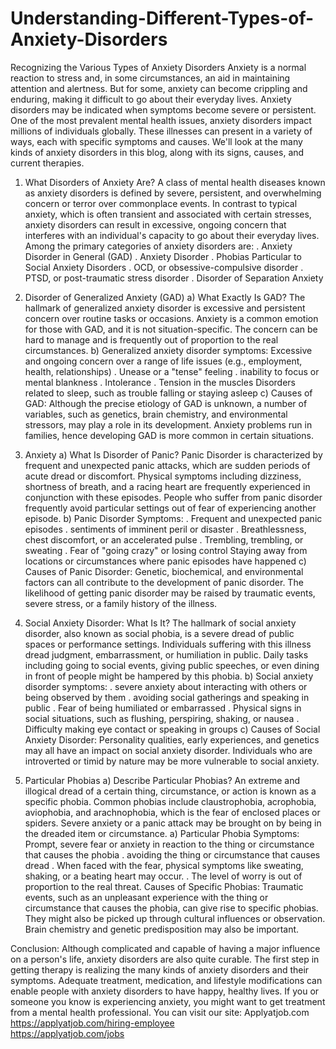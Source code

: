 # Understanding-Different-Types-of-Anxiety-Disorders
Recognizing the Various Types of Anxiety Disorders
Anxiety is a normal reaction to stress and, in some circumstances, an aid in maintaining attention and alertness. But for some, anxiety can become crippling and enduring, making it difficult to go about their everyday lives. Anxiety disorders may be indicated when symptoms become severe or persistent. One of the most prevalent mental health issues, anxiety disorders impact millions of individuals globally. These illnesses can present in a variety of ways, each with specific symptoms and causes. We'll look at the many kinds of anxiety disorders in this blog, along with its signs, causes, and current therapies.

1. What Disorders of Anxiety Are?
A class of mental health diseases known as anxiety disorders is defined by severe, persistent, and overwhelming concern or terror over commonplace events. In contrast to typical anxiety, which is often transient and associated with certain stresses, anxiety disorders can result in excessive, ongoing concern that interferes with an individual's capacity to go about their everyday lives.
Among the primary categories of anxiety disorders are:
. Anxiety Disorder in General (GAD)
. Anxiety Disorder
. Phobias Particular to Social Anxiety Disorders
. OCD, or obsessive-compulsive disorder
. PTSD, or post-traumatic stress disorder
. Disorder of Separation Anxiety

2. Disorder of Generalized Anxiety (GAD)
a) What Exactly Is GAD?
The hallmark of generalized anxiety disorder is excessive and persistent concern over routine tasks or occasions. Anxiety is a common emotion for those with GAD, and it is not situation-specific. The concern can be hard to manage and is frequently out of proportion to the real circumstances.
b) Generalized anxiety disorder symptoms: 
Excessive and ongoing concern over a range of life issues (e.g., employment, health, relationships)
. Unease or a "tense" feeling
. inability to focus or mental blankness
. Intolerance
. Tension in the muscles
Disorders related to sleep, such as trouble falling or staying asleep
c) Causes of GAD: 
Although the precise etiology of GAD is unknown, a number of variables, such as genetics, brain chemistry, and environmental stressors, may play a role in its development. Anxiety problems run in families, hence developing GAD is more common in certain situations.

3. Anxiety
a) What Is Disorder of Panic?
Panic Disorder is characterized by frequent and unexpected panic attacks, which are sudden periods of acute dread or discomfort. Physical symptoms including dizziness, shortness of breath, and a racing heart are frequently experienced in conjunction with these episodes. People who suffer from panic disorder frequently avoid particular settings out of fear of experiencing another episode.
b) Panic Disorder Symptoms:
. Frequent and unexpected panic episodes
. sentiments of imminent peril or disaster
. Breathlessness, chest discomfort, or an accelerated pulse
. Trembling, trembling, or sweating
. Fear of "going crazy" or losing control
Staying away from locations or circumstances where panic episodes have happened
c) Causes of Panic Disorder: Genetic, biochemical, and environmental factors can all contribute to the development of panic disorder. The likelihood of getting panic disorder may be raised by traumatic events, severe stress, or a family history of the illness.

4. Social Anxiety Disorder: What Is It?
The hallmark of social anxiety disorder, also known as social phobia, is a severe dread of public spaces or performance settings. Individuals suffering with this illness dread judgment, embarrassment, or humiliation in public. Daily tasks including going to social events, giving public speeches, or even dining in front of people might be hampered by this phobia.
b) Social anxiety disorder symptoms:
. severe anxiety about interacting with others or being observed by them
. avoiding social gatherings and speaking in public
. Fear of being humiliated or embarrassed
. Physical signs in social situations, such as flushing, perspiring, shaking, or nausea
. Difficulty making eye contact or speaking in groups
c) Causes of Social Anxiety Disorder: Personality qualities, early experiences, and genetics may all have an impact on social anxiety disorder. Individuals who are introverted or timid by nature may be more vulnerable to social anxiety.

5. Particular Phobias a) Describe Particular Phobias?
An extreme and illogical dread of a certain thing, circumstance, or action is known as a specific phobia. Common phobias include claustrophobia, acrophobia, aviophobia, and arachnophobia, which is the fear of enclosed places or spiders. Severe anxiety or a panic attack may be brought on by being in the dreaded item or circumstance.
a) Particular Phobia Symptoms: Prompt, severe fear or anxiety in reaction to the thing or circumstance that causes the phobia
. avoiding the thing or circumstance that causes dread
. When faced with the fear, physical symptoms like sweating, shaking, or a beating heart may occur.
. The level of worry is out of proportion to the real threat.
Causes of Specific Phobias: Traumatic events, such as an unpleasant experience with the thing or circumstance that causes the phobia, can give rise to specific phobias. They might also be picked up through cultural influences or observation. Brain chemistry and genetic predisposition may also be important.

Conclusion:
Although complicated and capable of having a major influence on a person's life, anxiety disorders are also quite curable. The first step in getting therapy is realizing the many kinds of anxiety disorders and their symptoms. Adequate treatment, medication, and lifestyle modifications can enable people with anxiety disorders to have happy, healthy lives. If you or someone you know is experiencing anxiety, you might want to get treatment from a mental health professional.
You can visit our site: Applyatjob.com<br>
 https://applyatjob.com/hiring-employee<br>
https://applyatjob.com/jobs
